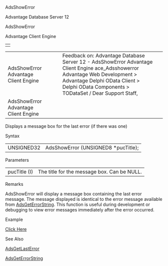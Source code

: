 AdsShowError




Advantage Database Server 12  

AdsShowError

Advantage Client Engine

|  |
| --- |
|  |

|  |  |  |  |  |
| --- | --- | --- | --- | --- |
| AdsShowError  Advantage Client Engine |  |  | Feedback on: Advantage Database Server 12 - AdsShowError Advantage Client Engine ace\_Adsshowerror Advantage Web Development > Advantage Delphi OData Client > Delphi OData Components > TODataSet / Dear Support Staff, |  |
| AdsShowError  Advantage Client Engine |  |  |  |  |

Displays a message box for the last error (if there was one)

Syntax

|  |  |
| --- | --- |
| UNSIGNED32 | AdsShowError (UNSIGNED8 \*pucTitle); |

Parameters

|  |  |
| --- | --- |
| pucTitle (I) | The title for the message box. Can be NULL. |

Remarks

AdsShowError will display a message box containing the last error message. The message displayed is identical to the error message available from [AdsGetErrorString](ace_adsgeterrorstring.htm). This function is useful during development or debugging to view error messages immediately after the error occurred.

Example

[Click Here](ace_examples.htm#adsshowerrorexample)

See Also

[AdsGetLastError](ace_adsgetlasterror.htm)

[AdsGetErrorString](ace_adsgeterrorstring.htm)